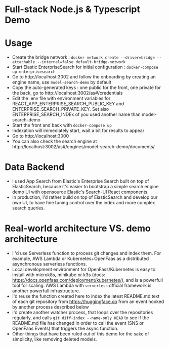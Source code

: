 # Full-stack Node.js & Typescript Demo

# Usage

- Create the bridge network : `docker network create --driver=bridge --attachable --internal=false default-bridge-network`
- Start Elastic EnterpriseSearch for initial configuration : `docker-compose up enterprisesearch`
- Go to http://localhost:3002 and follow the onboarding by creating an engine name, use `model-search-demo` by default
- Copy the auto-generated keys : one public for the front, one private for the back, go to http://localhost:3002/as#/credentials
- Edit the .env file with environment variables for REACT_APP_ENTERPRISE_SEARCH_PUBLIC_KEY and ENTERPRISE_SEARCH_PRIVATE_KEY. Set also ENTERPRISE_SEARCH_INDEx of you used another name than model-search-demo
- Start the front and back with `docker-compose up` 
- Indexation will immediately start, wait a bit for results to appear
- Go to http://localhost:3000
- You can also check the search engine at http://localhost:3002/as#/engines/model-search-demo/documents/

# Data Backend

- I used App Search from Elastic's Enterprise Search built on top of ElasticSearch, because it's easier to bootstrap a simple search engine demo UI with opensource Elastic's Search-UI React components.
- In production, I'd rather build on top of ElasticSearch and develop our own UI, to have fine tuning control over the index and more complex search queries. 

# Real-world architecture VS. demo architecture

- I 'd use Serverless function to process git changes and index them. For example, AWS Lambda or Kubernetes+OpenFaas as a distributed asynchronous serverless functions.
- Local development environment for OpenFass/Kubernetes is easy to install with microk8s, minikube or k3s (docs: https://docs.openfaas.com/deployment/kubernetes/), and is a powerfull tool for scaling. AWS Lambda with `serverless` official framework is another powerfull infrastructure.
- I'd reuse the function created here to index the latest README.md text of each git repository from https://huggingface.co from an event hooked by another process described below
- I'd create another watcher process, that loops over the repositories regularly, and calls `git diff-index --name-only HEAD` to see if the README.md file has changed in order to call the event (SNS or OpenFaas Events) that triggers the async function.
- Other things that have been ruled out of this demo for the sake of simplicity, like removing deleted models.
